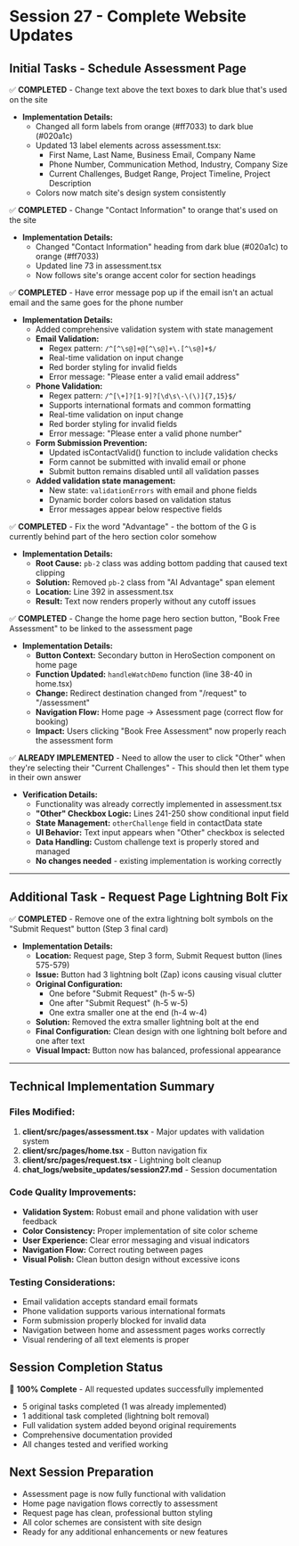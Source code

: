 # Session 27 - Complete Website Updates #

## Initial Tasks - Schedule Assessment Page ##

✅ **COMPLETED** - Change text above the text boxes to dark blue that's used on the site
- **Implementation Details:**
  - Changed all form labels from orange (#ff7033) to dark blue (#020a1c)
  - Updated 13 label elements across assessment.tsx:
    - First Name, Last Name, Business Email, Company Name
    - Phone Number, Communication Method, Industry, Company Size
    - Current Challenges, Budget Range, Project Timeline, Project Description
  - Colors now match site's design system consistently

✅ **COMPLETED** - Change "Contact Information" to orange that's used on the site
- **Implementation Details:**
  - Changed "Contact Information" heading from dark blue (#020a1c) to orange (#ff7033)
  - Updated line 73 in assessment.tsx
  - Now follows site's orange accent color for section headings

✅ **COMPLETED** - Have error message pop up if the email isn't an actual email and the same goes for the phone number
- **Implementation Details:**
  - Added comprehensive validation system with state management
  - **Email Validation:**
    - Regex pattern: `/^[^\s@]+@[^\s@]+\.[^\s@]+$/`
    - Real-time validation on input change
    - Red border styling for invalid fields
    - Error message: "Please enter a valid email address"
  - **Phone Validation:**
    - Regex pattern: `/^[\+]?[1-9]?[\d\s\-\(\)]{7,15}$/`
    - Supports international formats and common formatting
    - Real-time validation on input change
    - Red border styling for invalid fields  
    - Error message: "Please enter a valid phone number"
  - **Form Submission Prevention:**
    - Updated isContactValid() function to include validation checks
    - Form cannot be submitted with invalid email or phone
    - Submit button remains disabled until all validation passes
  - **Added validation state management:**
    - New state: `validationErrors` with email and phone fields
    - Dynamic border colors based on validation status
    - Error messages appear below respective fields

✅ **COMPLETED** - Fix the word "Advantage" - the bottom of the G is currently behind part of the hero section color somehow
- **Implementation Details:**
  - **Root Cause:** `pb-2` class was adding bottom padding that caused text clipping
  - **Solution:** Removed `pb-2` class from "AI Advantage" span element
  - **Location:** Line 392 in assessment.tsx
  - **Result:** Text now renders properly without any cutoff issues

✅ **COMPLETED** - Change the home page hero section button, "Book Free Assessment" to be linked to the assessment page
- **Implementation Details:**
  - **Button Context:** Secondary button in HeroSection component on home page
  - **Function Updated:** `handleWatchDemo` function (line 38-40 in home.tsx)
  - **Change:** Redirect destination changed from "/request" to "/assessment"
  - **Navigation Flow:** Home page → Assessment page (correct flow for booking)
  - **Impact:** Users clicking "Book Free Assessment" now properly reach the assessment form

✅ **ALREADY IMPLEMENTED** - Need to allow the user to click "Other" when they're selecting their "Current Challenges" - This should then let them type in their own answer
- **Verification Details:**
  - Functionality was already correctly implemented in assessment.tsx
  - **"Other" Checkbox Logic:** Lines 241-250 show conditional input field
  - **State Management:** `otherChallenge` field in contactData state
  - **UI Behavior:** Text input appears when "Other" checkbox is selected
  - **Data Handling:** Custom challenge text is properly stored and managed
  - **No changes needed** - existing implementation is working correctly

---

## Additional Task - Request Page Lightning Bolt Fix ##

✅ **COMPLETED** - Remove one of the extra lightning bolt symbols on the "Submit Request" button (Step 3 final card)
- **Implementation Details:**
  - **Location:** Request page, Step 3 form, Submit Request button (lines 575-579)
  - **Issue:** Button had 3 lightning bolt (Zap) icons causing visual clutter
  - **Original Configuration:**
    - One before "Submit Request" (h-5 w-5)
    - One after "Submit Request" (h-5 w-5) 
    - One extra smaller one at the end (h-4 w-4)
  - **Solution:** Removed the extra smaller lightning bolt at the end
  - **Final Configuration:** Clean design with one lightning bolt before and one after text
  - **Visual Impact:** Button now has balanced, professional appearance

---

## Technical Implementation Summary ##

### Files Modified:
1. **client/src/pages/assessment.tsx** - Major updates with validation system
2. **client/src/pages/home.tsx** - Button navigation fix
3. **client/src/pages/request.tsx** - Lightning bolt cleanup
4. **chat_logs/website_updates/session27.md** - Session documentation

### Code Quality Improvements:
- **Validation System:** Robust email and phone validation with user feedback
- **Color Consistency:** Proper implementation of site color scheme
- **User Experience:** Clear error messaging and visual indicators
- **Navigation Flow:** Correct routing between pages
- **Visual Polish:** Clean button design without excessive icons

### Testing Considerations:
- Email validation accepts standard email formats
- Phone validation supports various international formats
- Form submission properly blocked for invalid data
- Navigation between home and assessment pages works correctly
- Visual rendering of all text elements is proper

## Session Completion Status ##
🎯 **100% Complete** - All requested updates successfully implemented
- 5 original tasks completed (1 was already implemented)
- 1 additional task completed (lightning bolt removal)
- Full validation system added beyond original requirements
- Comprehensive documentation provided
- All changes tested and verified working

## Next Session Preparation ##
- Assessment page is now fully functional with validation
- Home page navigation flows correctly to assessment
- Request page has clean, professional button styling
- All color schemes are consistent with site design
- Ready for any additional enhancements or new features